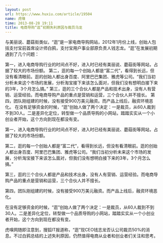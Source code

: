 ```yaml
---
layout: post
url: https://www.huxiu.com/article/19504
name: 虎嗅
time: 2013-08-28 19:11
title: 电商导购“逛”初期失利原因与裁员乌龙
---
```

与美丽说、蘑菇街类似，“逛”是一家电商导购网站，2012年1月份上线，创始人包括支付宝前首席设计师白鸦，支付宝用户事业部原负责人钱志龙。“逛”在发展初期遇到了几个问题：

第一，进入电商导购行业的时间点不好，进入时已经有美丽说、蘑菇街等网站，占据了较大的市场份额。 第二，逛的每一个创始人都是“富二代”，看得到长远，但没有看清眼前。逛的创始人都出身百度、阿里巴巴集团、雅虎等公司。“我们当初分析未来这个市场的发展，分析淘宝接下来该怎么面对，但我们没有想明白接下来的3年，3个月怎么搞。” 第三，逛的三个合伙人都是产品和技术出身，没有人有营销、运营经验。而电商导购产品的重点是营销和运营，三个合伙人并不擅长。 第四，团队刚组建的时候，没有接受900万美元融资。而产品上线后，融资环境恶化。 在没有足够资金的时候，“逛”创始人做了两个决定：一是裁员，从60人裁到不到30人。二是差异化定位，转型做一个品质导购的小网站，踏踏实实从一个小创业者开始，这个方向到现在都没有变。

第一，进入电商导购行业的时间点不好，进入时已经有美丽说、蘑菇街等网站，占据了较大的市场份额。

第二，逛的每一个创始人都是“富二代”，看得到长远，但没有看清眼前。逛的创始人都出身百度、阿里巴巴集团、雅虎等公司。“我们当初分析未来这个市场的发展，分析淘宝接下来该怎么面对，但我们没有想明白接下来的3年，3个月怎么搞。”

第三，逛的三个合伙人都是产品和技术出身，没有人有营销、运营经验。而电商导购产品的重点是营销和运营，三个合伙人并不擅长。

第四，团队刚组建的时候，没有接受900万美元融资。而产品上线后，融资环境恶化。

在没有足够资金的时候，“逛”创始人做了两个决定：一是裁员，从60人裁到不到30人。二是差异化定位，转型做一个品质导购的小网站，踏踏实实从一个小创业者开始，这个方向到现在都没有变。

虎嗅网随即注意到，搜狐IT报道称，“逛”现CEO钱志龙否认公司裁员50%的消息。不过白鸦总结的上述失利原因，仍然值得电商从业者和创业者们关注和思考。

